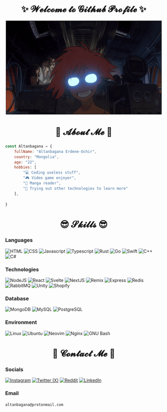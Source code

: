 <h1 align="center">
    ✨ 𝓦𝓮𝓵𝓬𝓸𝓶𝓮 𝓽𝓸 𝓖𝓲𝓽𝓱𝓾𝓫 𝓟𝓻𝓸𝓯𝓲𝓵𝓮 ✨
</h1>
<div align="center">
    <img height="300" width="500" align="center" src="https://github.com/altanbgn/altanbgn/blob/main/assets/radicaledward.gif" />
</div>
<h1 align="center">
    📖 𝓐𝓫𝓸𝓾𝓽 𝓜𝓮 📖
</h1>

```javascript
const Altanbagana = {
    fullName: "Altanbagana Erdene-Ochir",
    country: "Mongolia",
    age: "22",
    hobbies: [
        "💻 Coding useless stuff",
        "🎮 Video game enjoyer",
        "📕 Manga reader",
        "🧪 Trying out other technologies to learn more"
    ],

}
```

<h1 align="center">
    😎 𝓢𝓴𝓲𝓵𝓵𝓼 😎
</h1>

<h3>
    Languages
</h3>

![HTML](https://img.shields.io/badge/-HTML-black?style=for-the-badge&logo=HTML5&logoColor=E34F26)
![CSS](https://img.shields.io/badge/-CSS-black?style=for-the-badge&logo=CSS3&logoColor=1572B6)
![Javascript](https://img.shields.io/badge/-Javascript-black?style=for-the-badge&logo=JavaScript&logoColor=F7DF1E)
![Typescript](https://img.shields.io/badge/-Typescript-black?style=for-the-badge&logo=TypeScript&logoColor=3178C6)
![Rust](https://img.shields.io/badge/-Rust-black?style=for-the-badge&logo=rust&logoColor=FFFFFF)
![Go](https://img.shields.io/badge/-Go-black?style=for-the-badge&logo=Go&logoColor=00ADD8)
![Swift](https://img.shields.io/badge/-Swift-black?style=for-the-badge&logo=Swift&logoColor=F05138)
![C++](https://img.shields.io/badge/-C++-black?style=for-the-badge&logo=Cplusplus&logoColor=00599C)
![C#](https://img.shields.io/badge/-C%23-black?style=for-the-badge&logo=Csharp&logoColor=239120)

<h3>
    Technologies
</h3>

![NodeJS](https://img.shields.io/badge/-NodeJS-black?style=for-the-badge&logo=Node.js&logoColor=339933)
![React](https://img.shields.io/badge/-React-black?style=for-the-badge&logo=React&logoColor=61DAFB)
![Svelte](https://img.shields.io/badge/-Svelte-black?style=for-the-badge&logo=Svelte&logoColor=FF3E00)
![NextJS](https://img.shields.io/badge/-NextJS-black?style=for-the-badge&logo=Next.js&logoColor=FFFFFF)
![Remix](https://img.shields.io/badge/-Remix-black?style=for-the-badge&logo=Remix&logoColor=FFFFFF)
![Express](https://img.shields.io/badge/-Express-black?style=for-the-badge&logo=Express&logoColor=FFFFFF)
![Redis](https://img.shields.io/badge/-Redis-black?style=for-the-badge&logo=Redis&logoColor=DC382D)
![RabbitMQ](https://img.shields.io/badge/-RabbitMQ-black?style=for-the-badge&logo=RabbitMQ&logoColor=FF6600)
![Unity](https://img.shields.io/badge/-Unity-black?style=for-the-badge&logo=Unity&logoColor=FFFFFF)
![Shopify](https://img.shields.io/badge/-Shopify-black?style=for-the-badge&logo=Shopify&logoColor=7AB55C)

<h3>
   Database
</h3>

![MongoDB](https://img.shields.io/badge/-MongoDB-black?style=for-the-badge&logo=MongoDB&logoColor=47A248)
![MySQL](https://img.shields.io/badge/-MySQL-black?style=for-the-badge&logo=MySQL&logoColor=4479A1)
![PostgreSQL](https://img.shields.io/badge/-PostgreSQL-black?style=for-the-badge&logo=PostgreSQL&logoColor=4169E1)

<h3>
    Environment
</h3>

![Linux](https://img.shields.io/badge/-Linux-black?style=for-the-badge&logo=Linux&logoColor=FCC624)
![Ubuntu](https://img.shields.io/badge/-Ubuntu-black?style=for-the-badge&logo=Ubuntu&logoColor=E95420)
![Neovim](https://img.shields.io/badge/-Neovim-black?style=for-the-badge&logo=Neovim&logoColor=57A143)
![Nginx](https://img.shields.io/badge/-Nginx-black?style=for-the-badge&logo=Nginx&logoColor=57A143)
![GNU Bash](https://img.shields.io/badge/-GNUBash-black?style=for-the-badge&logo=GNUBash&logoColor=4EAA25)

<h1 align="center">
    📝 𝓒𝓸𝓷𝓽𝓪𝓬𝓽 𝓜𝓮 📝
</h1>

<h3>
    Socials
</h3>

<!-- [![Buy me a coffee](https://img.shields.io/badge/-Buy%20Me%20A%20Coffee-black?style=for-the-badge&logo=buymeacoffee&logoColor=FFDD00)](https://www.buymeacoffee.com/res0nan.ce) -->
[![Instagram](https://img.shields.io/badge/-Instagram-black?style=for-the-badge&logo=Instagram&logoColor=E4405F)](https://www.instagram.com/res0nan.ce)
[![Twitter (X)](https://img.shields.io/badge/-Twitter-black?style=for-the-badge&logo=Twitter&logoColor=1D9BF0)](https://twitter.com/res0nan_ce)
[![Reddit](https://img.shields.io/badge/-Reddit-black?style=for-the-badge&logo=Reddit&logoColor=FF4500)](https://www.reddit.com/user/skywarriyo)
[![LinkedIn](https://img.shields.io/badge/-LinkedIn-black?style=for-the-badge&logo=LinkedIn&logoColor=0A66C2)](https://www.linkedin.com/in/altanbgn/)

<h3>
    Email
</h3>

```altanbagana@protonmail.com```
